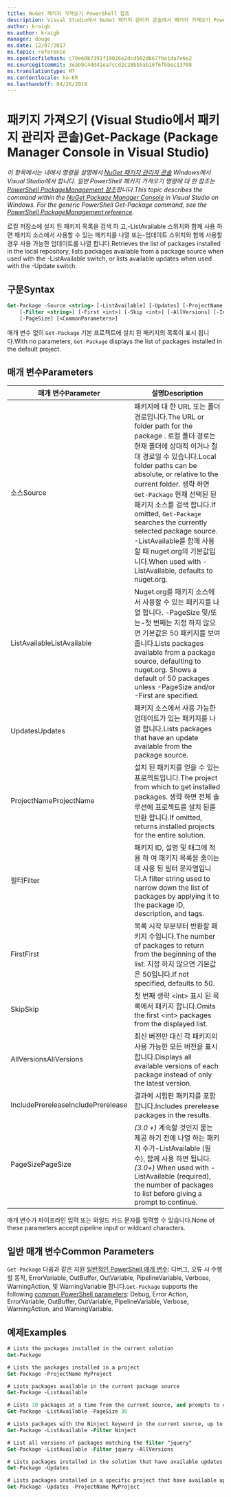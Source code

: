 ```yaml
---
title: NuGet 패키지 가져오기 PowerShell 참조
description: Visual Studio에서 NuGet 패키지 관리자 콘솔에서 패키지 가져오기 PowerShell 명령에 대 한 참조입니다.
author: kraigb
ms.author: kraigb
manager: douge
ms.date: 12/07/2017
ms.topic: reference
ms.openlocfilehash: c70e60b7391f19026e2dcd502d667fbe1da7e6e2
ms.sourcegitcommit: 3eab9c4dd41ea7ccd2c28bb5ab16f6fbbec13708
ms.translationtype: MT
ms.contentlocale: ko-KR
ms.lasthandoff: 04/26/2018
---
```

# <a name="get-package-package-manager-console-in-visual-studio"></a><span data-ttu-id="39239-103">패키지 가져오기 (Visual Studio에서 패키지 관리자 콘솔)</span><span class="sxs-lookup"><span data-stu-id="39239-103">Get-Package (Package Manager Console in Visual Studio)</span></span>

<span data-ttu-id="39239-104">*이 항목에서는 내에서 명령을 설명에서 [NuGet 패키지 관리자 콘솔](package-manager-console.md) Windows에서 Visual Studio에서 합니다. 일반 PowerShell 패키지 가져오기 명령에 대 한 참조는 [PowerShell PackageManagement 참조](/powershell/module/packagemanagement/?view=powershell-6)합니다.*</span><span class="sxs-lookup"><span data-stu-id="39239-104">*This topic describes the command within the [NuGet Package Manager Console](package-manager-console.md) in Visual Studio on Windows. For the generic PowerShell Get-Package command, see the [PowerShell PackageManagement reference](/powershell/module/packagemanagement/?view=powershell-6).*</span></span>

<span data-ttu-id="39239-105">로컬 저장소에 설치 된 패키지 목록을 검색 하 고,-ListAvailable 스위치와 함께 사용 하면 패키지 소스에서 사용할 수 있는 패키지를 나열 또는-업데이트 스위치와 함께 사용할 경우 사용 가능한 업데이트를 나열 합니다.</span><span class="sxs-lookup"><span data-stu-id="39239-105">Retrieves the list of packages installed in the local repository, lists packages available from a package source when used with the -ListAvailable switch, or lists available updates when used with the -Update switch.</span></span>

## <a name="syntax"></a><span data-ttu-id="39239-106">구문</span><span class="sxs-lookup"><span data-stu-id="39239-106">Syntax</span></span>

```ps
Get-Package -Source <string> [-ListAvailable] [-Updates] [-ProjectName <string>]
    [-Filter <string>] [-First <int>] [-Skip <int>] [-AllVersions] [-IncludePrerelease]
    [-PageSize] [<CommonParameters>]
```

<span data-ttu-id="39239-107">매개 변수 없이 `Get-Package` 기본 프로젝트에 설치 된 패키지의 목록이 표시 됩니다.</span><span class="sxs-lookup"><span data-stu-id="39239-107">With no parameters, `Get-Package` displays the list of packages installed in the default project.</span></span>

## <a name="parameters"></a><span data-ttu-id="39239-108">매개 변수</span><span class="sxs-lookup"><span data-stu-id="39239-108">Parameters</span></span>

| <span data-ttu-id="39239-109">매개 변수</span><span class="sxs-lookup"><span data-stu-id="39239-109">Parameter</span></span> | <span data-ttu-id="39239-110">설명</span><span class="sxs-lookup"><span data-stu-id="39239-110">Description</span></span> |
| --- | --- |
| <span data-ttu-id="39239-111">소스</span><span class="sxs-lookup"><span data-stu-id="39239-111">Source</span></span> | <span data-ttu-id="39239-112">패키지에 대 한 URL 또는 폴더 경로입니다.</span><span class="sxs-lookup"><span data-stu-id="39239-112">The URL or folder path for the package .</span></span> <span data-ttu-id="39239-113">로컬 폴더 경로는 현재 폴더에 상대적 이거나 절대 경로일 수 있습니다.</span><span class="sxs-lookup"><span data-stu-id="39239-113">Local folder paths can be absolute, or relative to the current folder.</span></span> <span data-ttu-id="39239-114">생략 하면 `Get-Package` 현재 선택된 된 패키지 소스를 검색 합니다.</span><span class="sxs-lookup"><span data-stu-id="39239-114">If omitted, `Get-Package` searches the currently selected package source.</span></span> <span data-ttu-id="39239-115">-ListAvailable를 함께 사용할 때 nuget.org의 기본값입니다.</span><span class="sxs-lookup"><span data-stu-id="39239-115">When used with -ListAvailable, defaults to nuget.org.</span></span> |
| <span data-ttu-id="39239-116">ListAvailable</span><span class="sxs-lookup"><span data-stu-id="39239-116">ListAvailable</span></span> | <span data-ttu-id="39239-117">Nuget.org를 패키지 소스에서 사용할 수 있는 패키지를 나열 합니다. -PageSize 및/또는-첫 번째는 지정 하지 않으면 기본값은 50 패키지를 보여 줍니다.</span><span class="sxs-lookup"><span data-stu-id="39239-117">Lists packages available from a package source, defaulting to nuget.org. Shows a default of 50 packages unless -PageSize and/or -First are specified.</span></span> |
| <span data-ttu-id="39239-118">Updates</span><span class="sxs-lookup"><span data-stu-id="39239-118">Updates</span></span> | <span data-ttu-id="39239-119">패키지 소스에서 사용 가능한 업데이트가 있는 패키지를 나열 합니다.</span><span class="sxs-lookup"><span data-stu-id="39239-119">Lists packages that have an update available from the package source.</span></span> |
| <span data-ttu-id="39239-120">ProjectName</span><span class="sxs-lookup"><span data-stu-id="39239-120">ProjectName</span></span> | <span data-ttu-id="39239-121">설치 된 패키지를 얻을 수 있는 프로젝트입니다.</span><span class="sxs-lookup"><span data-stu-id="39239-121">The project from which to get installed packages.</span></span> <span data-ttu-id="39239-122">생략 하면 전체 솔루션에 프로젝트를 설치 된를 반환 합니다.</span><span class="sxs-lookup"><span data-stu-id="39239-122">If omitted, returns installed projects for the entire solution.</span></span> |
| <span data-ttu-id="39239-123">필터</span><span class="sxs-lookup"><span data-stu-id="39239-123">Filter</span></span> | <span data-ttu-id="39239-124">패키지 ID, 설명 및 태그에 적용 하 여 패키지 목록을 줄이는 데 사용 된 필터 문자열입니다.</span><span class="sxs-lookup"><span data-stu-id="39239-124">A filter string used to narrow down the list of packages by applying it to the package ID, description, and tags.</span></span> |
| <span data-ttu-id="39239-125">First</span><span class="sxs-lookup"><span data-stu-id="39239-125">First</span></span> | <span data-ttu-id="39239-126">목록 시작 부분부터 반환할 패키지 수입니다.</span><span class="sxs-lookup"><span data-stu-id="39239-126">The number of packages to return from the beginning of the list.</span></span> <span data-ttu-id="39239-127">지정 하지 않으면 기본값은 50입니다.</span><span class="sxs-lookup"><span data-stu-id="39239-127">If not specified, defaults to 50.</span></span> |
| <span data-ttu-id="39239-128">Skip</span><span class="sxs-lookup"><span data-stu-id="39239-128">Skip</span></span> | <span data-ttu-id="39239-129">첫 번째 생략 &lt;int&gt; 표시 된 목록에서 패키지 합니다.</span><span class="sxs-lookup"><span data-stu-id="39239-129">Omits the first &lt;int&gt; packages from the displayed list.</span></span>  |
| <span data-ttu-id="39239-130">AllVersions</span><span class="sxs-lookup"><span data-stu-id="39239-130">AllVersions</span></span> | <span data-ttu-id="39239-131">최신 버전만 대신 각 패키지의 사용 가능한 모든 버전을 표시합니다.</span><span class="sxs-lookup"><span data-stu-id="39239-131">Displays all available versions of each package instead of only the latest version.</span></span> |
| <span data-ttu-id="39239-132">IncludePrerelease</span><span class="sxs-lookup"><span data-stu-id="39239-132">IncludePrerelease</span></span> | <span data-ttu-id="39239-133">결과에 시험판 패키지를 포함합니다.</span><span class="sxs-lookup"><span data-stu-id="39239-133">Includes prerelease packages in the results.</span></span> |
| <span data-ttu-id="39239-134">PageSize</span><span class="sxs-lookup"><span data-stu-id="39239-134">PageSize</span></span> | <span data-ttu-id="39239-135">*(3.0 +)*  계속할 것인지 묻는 제공 하기 전에 나열 하는 패키지 수가-ListAvailable (필수), 함께 사용 하면 됩니다.</span><span class="sxs-lookup"><span data-stu-id="39239-135">*(3.0+)* When used with -ListAvailable (required), the number of packages to list before giving a prompt to continue.</span></span> |

<span data-ttu-id="39239-136">매개 변수가 파이프라인 입력 또는 와일드 카드 문자를 입력할 수 있습니다.</span><span class="sxs-lookup"><span data-stu-id="39239-136">None of these parameters accept pipeline input or wildcard characters.</span></span>

## <a name="common-parameters"></a><span data-ttu-id="39239-137">일반 매개 변수</span><span class="sxs-lookup"><span data-stu-id="39239-137">Common Parameters</span></span>

<span data-ttu-id="39239-138">`Get-Package` 다음과 같은 지원 [일반적인 PowerShell 매개 변수](http://go.microsoft.com/fwlink/?LinkID=113216): 디버그, 오류 시 수행할 동작, ErrorVariable, OutBuffer, OutVariable, PipelineVariable, Verbose, WarningAction, 및 WarningVariable 합니다.</span><span class="sxs-lookup"><span data-stu-id="39239-138">`Get-Package` supports the following [common PowerShell parameters](http://go.microsoft.com/fwlink/?LinkID=113216): Debug, Error Action, ErrorVariable, OutBuffer, OutVariable, PipelineVariable, Verbose, WarningAction, and WarningVariable.</span></span>

## <a name="examples"></a><span data-ttu-id="39239-139">예제</span><span class="sxs-lookup"><span data-stu-id="39239-139">Examples</span></span>

```ps
# Lists the packages installed in the current solution
Get-Package

# Lists the packages installed in a project
Get-Package -ProjectName MyProject

# Lists packages available in the current package source
Get-Package -ListAvailable

# Lists 30 packages at a time from the current source, and prompts to continue if more are available
Get-Package -ListAvailable -PageSize 30

# Lists packages with the Ninject keyword in the current source, up to 50
Get-Package -ListAvailable -Filter Ninject

# List all versions of packages matching the filter "jquery"
Get-Package -ListAvailable -Filter jquery -AllVersions

# Lists packages installed in the solution that have available updates
Get-Package -Updates

# Lists packages installed in a specific project that have available updates
Get-Package -Updates -ProjectName MyProject
```
